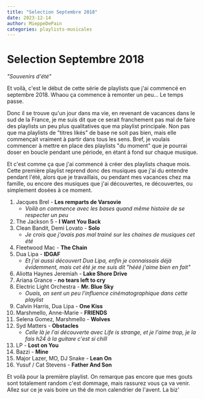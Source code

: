 ```yaml
---
title: "Selection Septembre 2018"
date: 2023-12-14
author: MieppeDePain
categories: playlists-musicales
---
```

# Selection Septembre 2018
*"Souvenirs d'été"*

Et voilà, c'est le début de cette série de playlists que j'ai commencé en septembre 2018. Whaou ça commence à remonter un peu... Le temps passe.

Donc il se trouve qu'un jour dans ma vie, en revenant de vacances dans le sud de la France, je me suis dit que ce serait franchement pas mal de faire des playlists un peu plus qualitatives que ma playlist principale. Non pas que ma playlists de "titres likés" de base ne soit pas bien, mais elle commençait vraiment à partir dans tous les sens. Bref, je voulais commencer à mettre en place des playlists "du moment" que je pourrai doser en boucle pendant une période, en étant à fond sur chaque musique.

Et c'est comme ça que j'ai commencé à créer des playlists chaque mois.
Cette première playlist reprend donc des musiques que j'ai du entendre pendant l'été, alors que je travaillais, ou pendant mes vacances chez ma famille, ou encore des musiques que j'ai découvertes, re découvertes, ou simplement dosées à ce moment.

1. Jacques Brel - **Les remparts de Varsovie**
    * *Voilà on commence avec les bases quand même histoire de se respecter un peu*
2. The Jackson 5 - **I Want You Back**
3. Clean Bandit, Demi Lovato - **Solo**
    * *Je crois que j'avais pas mal trainé sur les chaines de musiques cet été*
4. Fleetwood Mac - **The Chain**
5. Dua Lipa - **IDGAF**
    * *Et j'ai aussi découvert Dua Lipa, enfin je connaissais déjà évidemment, mais cet été je me suis dit "hééé j'aime bien en fait"*
6. Aliotta Haynes Jeremiah - **Lake Shore Drive**
7. Ariana Grance - **no tears left to cry**
8. Electric Light Orchestra - **Mr. Blue Sky**
    * *Ouais, on sent un peu l'influence cinématographique dans cette playlist*
9. Calvin Harris, Dua Lipa - **One Kiss**
10. Marshmello, Anne-Marie - **FRIENDS**
11. Selena Gomez, Marshmello - **Wolves**
12. Syd Matters - **Obstacles**
    * *Celle là je l'ai découverte avec Life is strange, et je l'aime trop, je la fais h24 à la guitare c'est si chill*
13. LP - **Lost on You**
14. Bazzi - **Mine**
15. Major Lazer, MO, DJ Snake - **Lean On**
16. Yusuf / Cat Stevens - **Father And Son**

Et voilà pour la première playlist.
On remarque pas encore que mes gouts sont totalement random c'est dommage, mais rassurez vous ça va venir.
Allez sur ce je vais boire un thé de mon calendrier de l'avent.
La biz'
